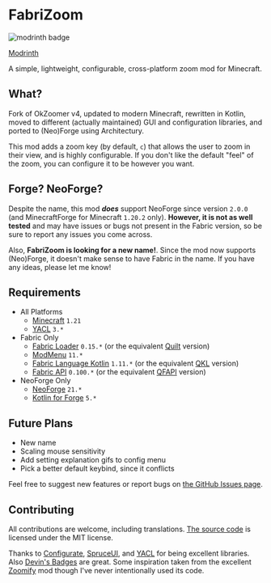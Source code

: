 # FabriZoom

![modrinth badge](https://img.shields.io/modrinth/dt/pNFKDyna?label=Modrinth)

[Modrinth](https://modrinth.com/mod/fabrizoom/)

A simple, lightweight, configurable, cross-platform zoom mod for Minecraft.

## What?

Fork of OkZoomer v4, updated to modern Minecraft, rewritten in Kotlin, moved to different (actually maintained) GUI and
configuration libraries, and ported to (Neo)Forge using Architectury.

This mod adds a zoom key (by default, `c`) that allows the user to zoom in their view, and is highly configurable.
If you don't like the default "feel" of the zoom, you can configure it to be however you want.

## Forge? NeoForge?

Despite the name, this mod ***does*** support NeoForge since version `2.0.0` (and MinecraftForge for Minecraft `1.20.2`
only).
**However, it is not as well tested** and may have issues or bugs not present in the Fabric version,
so be sure to report any issues you come across.

Also, **FabriZoom is looking for a new name!**. Since the mod now supports (Neo)Forge, it doesn't make sense to have
Fabric in the name.
If you have any ideas, please let me know!

## Requirements

- All Platforms
    - [Minecraft](https://minecraft.net) `1.21`
    - [YACL](https://github.com/isXander/yetanotherconfiglib) `3.*`
- Fabric Only
    - [Fabric Loader](https://fabricmc.net/) `0.15.*` (or the equivalent [Quilt](https://quiltmc.org/) version)
    - [ModMenu](https://github.com/TerraformersMC/ModMenu) `11.*`
    - [Fabric Language Kotlin](https://github.com/FabricMC/fabric-language-kotlin) `1.11.*` (or the
      equivalent [QKL](https://modrinth.com/mod/qkl) version)
    - [Fabric API](https://modrinth.com/mod/fabric-api) `0.100.*` (or the
      equivalent [QFAPI](https://modrinth.com/mod/qsl) version)
- NeoForge Only
    - [NeoForge](https://neoforged.net/) `21.*`
    - [Kotlin for Forge](https://modrinth.com/mod/kotlin-for-forge) `5.*`

## Future Plans

- New name
- Scaling mouse sensitivity
- Add setting explanation gifs to config menu
- Pick a better default keybind, since it conflicts

Feel free to suggest new features or report bugs
on [the GitHub Issues page](https://github.com/trainb0y/fabrizoom/issues).

## Contributing

All contributions are welcome, including translations. [The source code](https://github.com/trainb0y/fabrizoom) is
licensed under the MIT license.

Thanks
to [Configurate](https://github.com/SpongePowered/Configurate), [SpruceUI](https://github.com/LambdAurora/SpruceUI),
and [YACL](https://github.com/isXander/YetAnotherConfigLib) for being excellent libraries.
Also [Devin's Badges](https://github.com/intergrav/devins-badges) are great.
Some inspiration taken from the excellent [Zoomify](https://github.com/isXander/Zoomify) mod though I've never
intentionally used its code.
